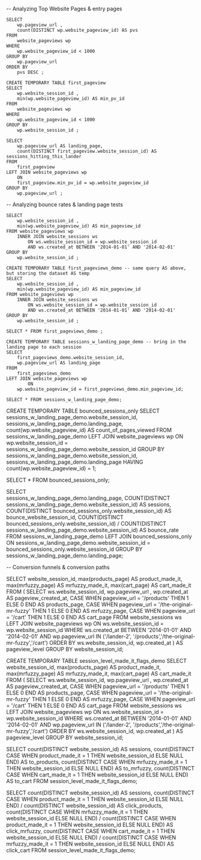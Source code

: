 -- Analyzing Top Website Pages & entry pages
```MYSQL	
SELECT 
	wp.pageview_url ,
	count(DISTINCT wp.website_pageview_id) AS pvs
FROM
	website_pageviews wp
WHERE
	wp.website_pageview_id < 1000
GROUP BY
	wp.pageview_url
ORDER BY
	pvs DESC ;
```
```MYSQL	
CREATE TEMPORARY TABLE first_pageview
SELECT 
	wp.website_session_id ,
	min(wp.website_pageview_id) AS min_pv_id
FROM
	website_pageviews wp
WHERE
	wp.website_pageview_id < 1000
GROUP BY
	wp.website_session_id ;
```

```MYSQL
SELECT 
	wp.pageview_url AS landing_page,
	count(DISTINCT first_pageview.website_session_id) AS sessions_hitting_this_lander
FROM
	first_pageview
LEFT JOIN website_pageviews wp 
	ON
	first_pageview.min_pv_id = wp.website_pageview_id
GROUP BY
	wp.pageview_url ;
```
-- Analyzing bounce rates & landing page tests
```MYSQL	
SELECT 
	wp.website_session_id ,
	min(wp.website_pageview_id) AS min_pageview_id 
FROM website_pageviews wp 
	INNER JOIN website_sessions ws 
		ON ws.website_session_id = wp.website_session_id 
		AND ws.created_at BETWEEN '2014-01-01' AND '2014-02-01'
GROUP BY 
	wp.website_session_id ;
```
```MYSQL	
CREATE TEMPORARY TABLE first_pageviews_demo -- same query AS above, but storing the dataset AS temp
SELECT 
	wp.website_session_id ,
	min(wp.website_pageview_id) AS min_pageview_id 
FROM website_pageviews wp 
	INNER JOIN website_sessions ws 
		ON ws.website_session_id = wp.website_session_id 
		AND ws.created_at BETWEEN '2014-01-01' AND '2014-02-01'
GROUP BY 
	wp.website_session_id ;

SELECT * FROM first_pageviews_demo ;
```

```MYSQL	
CREATE TEMPORARY TABLE sessions_w_landing_page_demo -- bring in the landing page to each session
SELECT
	first_pageviews_demo.website_session_id,
	wp.pageview_url AS landing_page
FROM
	first_pageviews_demo
LEFT JOIN website_pageviews wp 
		ON
	wp.website_pageview_id = first_pageviews_demo.min_pageview_id;
	
SELECT * FROM sessions_w_landing_page_demo;
```

CREATE TEMPORARY TABLE bounced_sessions_only
SELECT
	sessions_w_landing_page_demo.website_session_id,
	sessions_w_landing_page_demo.landing_page,
	count(wp.website_pageview_id) AS count_of_pages_viewed 
FROM sessions_w_landing_page_demo
LEFT JOIN website_pageviews wp 
	ON wp.website_session_id = sessions_w_landing_page_demo.website_session_id
GROUP BY 
	sessions_w_landing_page_demo.website_session_id,
	sessions_w_landing_page_demo.landing_page
HAVING 
	count(wp.website_pageview_id) = 1;

SELECT * FROM bounced_sessions_only;

SELECT	
	sessions_w_landing_page_demo.landing_page,
	COUNT(DISTINCT sessions_w_landing_page_demo.website_session_id) AS sessions,
	COUNT(DISTINCT bounced_sessions_only.website_session_id) AS bounce_website_session_id,
	COUNT(DISTINCT bounced_sessions_only.website_session_id) / COUNT(DISTINCT sessions_w_landing_page_demo.website_session_id) AS bounce_rate
FROM sessions_w_landing_page_demo
	LEFT JOIN bounced_sessions_only
		ON sessions_w_landing_page_demo.website_session_id = bounced_sessions_only.website_session_id
GROUP BY 
	sessions_w_landing_page_demo.landing_page;


-- Conversion funnels & conversion paths

SELECT 
	website_session_id,
	max(products_page) AS product_made_it,
	max(mrfuzzy_page) AS mrfuzzy_made_it,
	max(cart_page) AS cart_made_it
FROM (
	SELECT 
	ws.website_session_id,
	wp.pageview_url ,
	wp.created_at AS pageview_created_at,
	CASE WHEN pageview_url = '/products' THEN 1 ELSE 0 END AS products_page,
	CASE WHEN pageview_url = '/the-original-mr-fuzzy' THEN 1 ELSE 0 END AS mrfuzzy_page,
	CASE WHEN pageview_url = '/cart' THEN 1 ELSE 0 END AS cart_page
FROM website_sessions ws 
	LEFT JOIN website_pageviews wp 
		ON ws.website_session_id = wp.website_session_id 
WHERE 
	ws.created_at BETWEEN '2014-01-01' AND '2014-02-01'
	AND wp.pageview_url IN ('/lander-2', '/products','/the-original-mr-fuzzy','/cart')
ORDER BY 
	ws.website_session_id,
	wp.created_at
) AS pageview_level
GROUP BY 
	website_session_id;


CREATE TEMPORARY TABLE session_level_made_it_flags_demo
SELECT 
	website_session_id,
	max(products_page) AS product_made_it,
	max(mrfuzzy_page) AS mrfuzzy_made_it,
	max(cart_page) AS cart_made_it
FROM (
	SELECT 
	ws.website_session_id,
	wp.pageview_url ,
	wp.created_at AS pageview_created_at,
	CASE WHEN pageview_url = '/products' THEN 1 ELSE 0 END AS products_page,
	CASE WHEN pageview_url = '/the-original-mr-fuzzy' THEN 1 ELSE 0 END AS mrfuzzy_page,
	CASE WHEN pageview_url = '/cart' THEN 1 ELSE 0 END AS cart_page
FROM website_sessions ws 
	LEFT JOIN website_pageviews wp 
		ON ws.website_session_id = wp.website_session_id 
WHERE 
	ws.created_at BETWEEN '2014-01-01' AND '2014-02-01'
	AND wp.pageview_url IN ('/lander-2', '/products','/the-original-mr-fuzzy','/cart')
ORDER BY 
	ws.website_session_id,
	wp.created_at
) AS pageview_level
GROUP BY 
	website_session_id;

SELECT 
	count(DISTINCT website_session_id) AS sessions,
	count(DISTINCT CASE WHEN product_made_it = 1 THEN website_session_id ELSE NULL END) AS to_products,
	count(DISTINCT CASE WHEN mrfuzzy_made_it = 1 THEN website_session_id ELSE NULL END) AS to_mrfuzzy,
	count(DISTINCT CASE WHEN cart_made_it = 1 THEN website_session_id ELSE NULL END) AS to_cart
FROM session_level_made_it_flags_demo;

SELECT 
	count(DISTINCT website_session_id) AS sessions,
	count(DISTINCT CASE WHEN product_made_it = 1 THEN website_session_id ELSE NULL END)
		/ count(DISTINCT website_session_id) AS click_products,
	count(DISTINCT CASE WHEN mrfuzzy_made_it = 1 THEN website_session_id ELSE NULL END)
		/ count(DISTINCT CASE WHEN product_made_it = 1 THEN website_session_id ELSE NULL END) AS click_mrfuzzy,
	count(DISTINCT CASE WHEN cart_made_it = 1 THEN website_session_id ELSE NULL END)
		/ count(DISTINCT CASE WHEN mrfuzzy_made_it = 1 THEN website_session_id ELSE NULL END) AS click_cart
FROM session_level_made_it_flags_demo;
